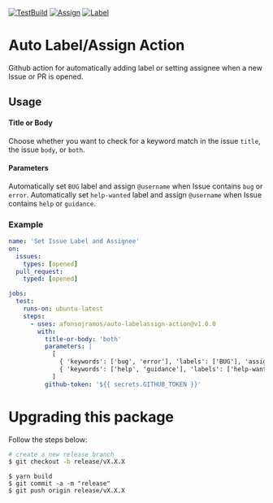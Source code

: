 [![TestBuild][generaltest]](https://github.com/afonsojramos/auto-labelassign-action) [![Assign][assigntest]](https://github.com/afonsojramos/auto-labelassign-action) [![Label][labeltest]](https://github.com/afonsojramos/auto-labelassign-action)

# Auto Label/Assign Action

Github action for automatically adding label or setting assignee when a new Issue or PR is opened.

## Usage

#### Title or Body

Choose whether you want to check for a keyword match in the issue `title`, the issue `body`, or `both`.

#### Parameters

Automatically set `BUG` label and assign `@username` when Issue contains `bug` or `error`.
Automatically set `help-wanted` label and assign `@username` when Issue contains `help` or `guidance`.

### Example

```yaml
name: 'Set Issue Label and Assignee'
on:
  issues:
    types: [opened]
  pull_request:
    typed: [opened]

jobs:
  test:
    runs-on: ubuntu-latest
    steps:
      - uses: afonsojramos/auto-labelassign-action@v1.0.0
        with:
          title-or-body: 'both'
          parameters: |
            [
              { 'keywords': ['bug', 'error'], 'labels': ['BUG'], 'assignees': ['username'] },
              { 'keywords': ['help', 'guidance'], 'labels': ['help-wanted'], 'assignees': ['username'] },
            ]
          github-token: '${{ secrets.GITHUB_TOKEN }}'
```

# Upgrading this package

Follow the steps below:

```sh
# create a new release branch
$ git checkout -b release/vX.X.X
```

```
$ yarn build
$ git commit -a -m "release"
$ git push origin release/vX.X.X
```

[generaltest]: https://github.com/afonsojramos/auto-labelassign-action/workflows/General%20Test/badge.svg
[assigntest]: https://github.com/afonsojramos/auto-labelassign-action/workflows/Test%20Issue%20Assign/badge.svg
[labeltest]: https://github.com/afonsojramos/auto-labelassign-action/workflows/Test%20Issue%20Label/badge.svg
